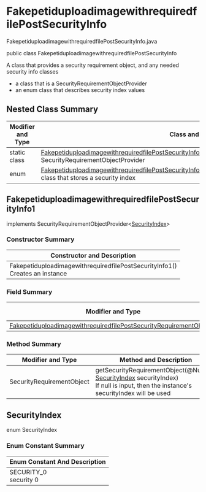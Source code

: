 # FakepetiduploadimagewithrequiredfilePostSecurityInfo
FakepetiduploadimagewithrequiredfilePostSecurityInfo.java

public class FakepetiduploadimagewithrequiredfilePostSecurityInfo

A class that provides a security requirement object, and any needed security info classes
- a class that is a SecurityRequirementObjectProvider
- an enum class that describes security index values

## Nested Class Summary
| Modifier and Type | Class and Description |
| ----------------- | --------------------- |
| static class | [FakepetiduploadimagewithrequiredfilePostSecurityInfo.FakepetiduploadimagewithrequiredfilePostSecurityInfo1](#fakepetiduploadimagewithrequiredfilepostsecurityinfo1)<br>SecurityRequirementObjectProvider
| enum | [FakepetiduploadimagewithrequiredfilePostSecurityInfo.SecurityIndex](#securityindex)<br>class that stores a security index |

## FakepetiduploadimagewithrequiredfilePostSecurityInfo1
implements SecurityRequirementObjectProvider<[SecurityIndex](#securityindex)>

### Constructor Summary
| Constructor and Description |
| --------------------------- |
| FakepetiduploadimagewithrequiredfilePostSecurityInfo1()<br>Creates an instance |

### Field Summary
| Modifier and Type | Field and Description |
| ----------------- | --------------------- |
| [FakepetiduploadimagewithrequiredfilePostSecurityRequirementObject0](../../../paths/fakepetiduploadimagewithrequiredfile/post/security/FakepetiduploadimagewithrequiredfilePostSecurityRequirementObject0.md) | security0 |

### Method Summary
| Modifier and Type | Method and Description |
| ----------------- | ---------------------- |
| SecurityRequirementObject | getSecurityRequirementObject(@Nullable [SecurityIndex](#securityindex) securityIndex)<br>If null is input, then the instance's securityIndex will be used |

## SecurityIndex
enum SecurityIndex<br>

### Enum Constant Summary
| Enum Constant And Description |
| ----------------------------- |
| SECURITY_0<br>security 0 |
